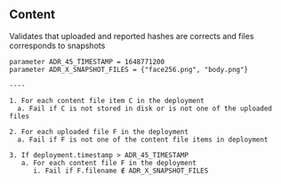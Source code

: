 ## Content

Validates that uploaded and reported hashes are corrects and files corresponds to snapshots

```
parameter ADR_45_TIMESTAMP = 1648771200
parameter ADR_X_SNAPSHOT_FILES = {"face256.png", "body.png"}

----

1. For each content file item C in the deployment
  a. Fail if C is not stored in disk or is not one of the uploaded files

2. For each uploaded file F in the deployment
  a. Fail if F is not one of the content file items in deployment

3. If deployment.timestamp > ADR_45_TIMESTAMP
   a. For each content file F in the deployment
      i. Fail if F.filename ∉ ADR_X_SNAPSHOT_FILES
```
